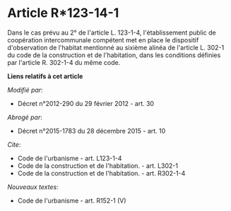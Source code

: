 # Article R*123-14-1

Dans le cas prévu au 2° de l'article L. 123-1-4, l'établissement public de coopération intercommunale compétent met en place
le dispositif d'observation de l'habitat mentionné au sixième alinéa de l'article L. 302-1 du code de la construction et de
l'habitation, dans les conditions définies par l'article R. 302-1-4 du même code.

**Liens relatifs à cet article**

_Modifié par_:

  - Décret n°2012-290 du 29 février 2012 - art. 30

_Abrogé par_:

  - Décret n°2015-1783 du 28 décembre 2015 - art. 10

_Cite_:

  - Code de l'urbanisme - art. L123-1-4
  - Code de la construction et de l'habitation. - art. L302-1
  - Code de la construction et de l'habitation. - art. R302-1-4

_Nouveaux textes_:

  - Code de l'urbanisme - art. R152-1 (V)
